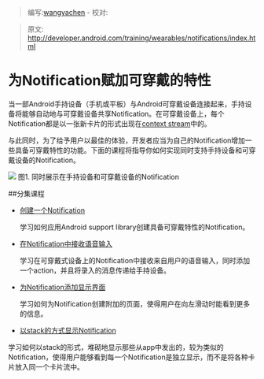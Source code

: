 > 编写:[wangyachen](https://github.com/wangyacheng) - 校对:

> 原文: <http://developer.android.com/training/wearables/notifications/index.html>

# 为Notification赋加可穿戴的特性

当一部Android手持设备（手机或平板）与Android可穿戴设备连接起来，手持设备将能够自动地与可穿戴设备共享Notification。在可穿戴设备上，每个Notification都是以一张新卡片的形式出现在[context stream](http://developer.android.com/design/wear/index.html)中的。

与此同时，为了给予用户以最佳的体验，开发者应当为自己的Notification增加一些具备可穿戴特性的功能。下面的课程将指导你如何实现同时支持手持设备和可穿戴设备的Notification。

![](notification_phone@2x.png)
图1. 同时展示在手持设备和可穿戴设备的Notification

##分集课程

* [创建一个Notification](creating.html)

  学习如何应用Android support library创建具备可穿戴特性的Notification。

* [在Notification中接收语音输入](voice-input.html)

  学习在可穿戴式设备上的Notification中接收来自用户的语音输入，同时添加一个action，并且将录入的消息传递给手持设备。

* [为Notification添加显示界面](pages.html)

  学习如何为Notification创建附加的页面，使得用户在向左滑动时能看到更多的信息。

* [以stack的方式显示Notification](stacks.html)

学习如何以stack的形式，堆砌地显示那些从app中发出的，较为类似的Notification，使得用户能够看到每一个Notification是独立显示，而不是将各种卡片放入同一个卡片流中。
